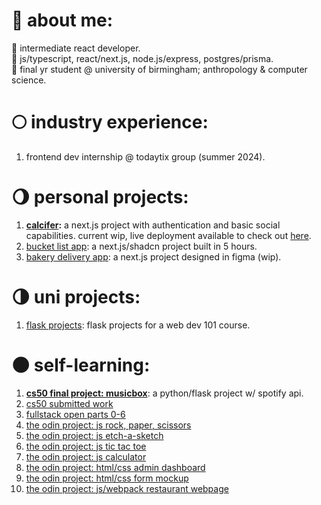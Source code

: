 # 🌱 about me:
🎃 intermediate react developer.</br>
🍂 js/typescript, react/next.js, node.js/express, postgres/prisma.</br>
🍄 final yr student @ university of birmingham; anthropology & computer science.</br>

# 🌕 industry experience:
1. frontend dev internship @ todaytix group (summer 2024).</br>

# 🌖 personal projects:
1. **[calcifer](https://github.com/oriodev/calcifer):** a next.js project with authentication and basic social capabilities. current wip, live deployment available to check out [here](https://www.calcifergame.com/).
2. [bucket list app](https://github.com/oriodev/bucketlistapp): a next.js/shadcn project built in 5 hours.
3. [bakery delivery app](https://github.com/oriodev/oribebaking/tree/main): a next.js project designed in figma (wip).

# 🌗 uni projects:
1. [flask projects](https://github.com/oriodev/flask-projects): flask projects for a web dev 101 course.

# 🌑 self-learning:
1. **[cs50 final project: musicbox](https://github.com/oriodev/musicbox)**: a python/flask project w/ spotify api.
2. [cs50 submitted work](https://github.com/code50/93719767)
3. [fullstack open parts 0-6](https://github.com/oriodev/fullstackopen)
4. [the odin project: js rock, paper, scissors](https://github.com/oriodev/rockpaperscissors)
5. [the odin project: js etch-a-sketch](https://github.com/oriodev/etch-a-sketch)
6. [the odin project: js tic tac toe](https://github.com/oriodev/tictactoe)
7. [the odin project: js calculator](https://github.com/oriodev/myveryfunctionalcalculator)
8. [the odin project: html/css admin dashboard](https://github.com/oriodev/admindashboard)
9. [the odin project: html/css form mockup](https://github.com/oriodev/mockupform)
10. [the odin project: js/webpack restaurant webpage](https://github.com/oriodev/restaurantpage)
